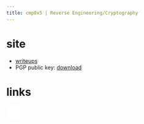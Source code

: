 ```yaml
---
title: cmp0x5 | Reverse Engineering/Cryptography
---
```


# site
- [writeups](/blog/index.md)
- PGP public key: [download](./assets/cmp0x5.asc)

# links
<a href="https://github.com/cmp0x5" target="_blank" rel="noopener noreferrer">
    <img src="./assets/images/github-mark-white.svg" alt="GitHub" style="width: 35px; height: 35px;">
</a>
